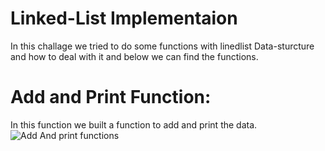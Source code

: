 # Linked-List Implementaion
In this challage we tried to do some functions with linedlist Data-sturcture and how to deal with it and below we can find the functions.

# Add and Print Function:
In this function we built a function to add and print the data.
![Add And print functions](.\Images\Add-And-PrintFunctions.png)
